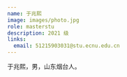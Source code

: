 ```yaml
---
name: 于兆熙
image: images/photo.jpg
role: masterstu
description: 2021 级
links:
  email: 51215903031@stu.ecnu.edu.cn
---
```


于兆熙，男，山东烟台人。